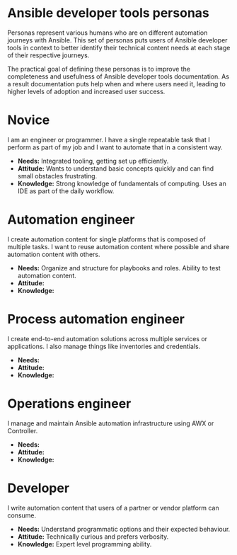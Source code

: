 # Ansible developer tools personas

Personas represent various humans who are on different automation journeys with Ansible.
This set of personas puts users of Ansible developer tools in context to better identify their technical content needs at each stage of their respective journeys.

The practical goal of defining these personas is to improve the completeness and usefulness of Ansible developer tools documentation.
As a result documentation puts help when and where users need it, leading to higher levels of adoption and increased user success.

# Novice

I am an engineer or programmer.
I have a single repeatable task that I perform as part of my job and I want to automate that in a consistent way.

* **Needs:** Integrated tooling, getting set up efficiently.
* **Attitude:** Wants to understand basic concepts quickly and can find small obstacles frustrating.
* **Knowledge:** Strong knowledge of fundamentals of computing. Uses an IDE as part of the daily workflow.

# Automation engineer

I create automation content for single platforms that is composed of multiple tasks.
I want to reuse automation content where possible and share automation content with others.

* **Needs:** Organize and structure for playbooks and roles. Ability to test automation content.
* **Attitude:** 
* **Knowledge:** 

# Process automation engineer

I create end-to-end automation solutions across multiple services or applications.
I also manage things like inventories and credentials.

* **Needs:** 
* **Attitude:** 
* **Knowledge:** 

# Operations engineer

I manage and maintain Ansible automation infrastructure using AWX or Controller.

* **Needs:** 
* **Attitude:** 
* **Knowledge:** 

# Developer

I write automation content that users of a partner or vendor platform can consume.

* **Needs:** Understand programmatic options and their expected behaviour.
* **Attitude:** Technically curious and prefers verbosity.
* **Knowledge:** Expert level programming ability.

